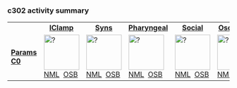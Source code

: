 ### c302 activity summary 
<table>
<tr>
  <td>&nbsp;</td>
  <td align="center"><b><a href="https://github.com/openworm/CElegansNeuroML/blob/master/CElegans/pythonScripts/c302/c302_IClamp.py">IClamp</a></b></td>
  <td align="center"><b><a href="https://github.com/openworm/CElegansNeuroML/blob/master/CElegans/pythonScripts/c302/c302_Syns.py">Syns</a></b></td>
  <td align="center"><b><a href="https://github.com/openworm/CElegansNeuroML/blob/master/CElegans/pythonScripts/c302/c302_Pharyngeal.py">Pharyngeal</a></b></td>
  <td align="center"><b><a href="https://github.com/openworm/CElegansNeuroML/blob/master/CElegans/pythonScripts/c302/c302_Social.py">Social</a></b></td>
  <td align="center"><b><a href="https://github.com/openworm/CElegansNeuroML/blob/master/CElegans/pythonScripts/c302/c302_Oscillator.py">Oscillator</a></b></td>
  <td align="center"><b><a href="https://github.com/openworm/CElegansNeuroML/blob/master/CElegans/pythonScripts/c302/c302_Muscles.py">Muscles</a></b></td>
  <td align="center"><b><a href="https://github.com/openworm/CElegansNeuroML/blob/master/CElegans/pythonScripts/c302/c302_Full.py">Full</a></b></td>
</tr>

<tr>
  <td><b><a href="https://github.com/openworm/CElegansNeuroML/blob/master/CElegans/pythonScripts/c302/parameters_C0.py">Params C0</a></b></td>
  <td><a href="summary_C0_IClamp.md">
    <img alt="?" src="images/neurons_C0_IClamp.png" height="80"/></a>
    <br/><a href="https://github.com/openworm/CElegansNeuroML/blob/master/CElegans/pythonScripts/c302/examples/c302_C0_IClamp.net.nml">NML</a>
    &nbsp;<a href="http://opensourcebrain.org/projects/celegans?explorer=https://raw.githubusercontent.com/openworm/CElegansNeuroML/master/CElegans/pythonScripts/c302/examples/c302_C0_IClamp.net.nml">OSB</a>
  </td>
  <td><a href="summary_C0_Syns.md">
    <img alt="?" src="images/neurons_C0_Syns.png" height="80"/></a>
    <br/><a href="https://github.com/openworm/CElegansNeuroML/blob/master/CElegans/pythonScripts/c302/examples/c302_C0_Syns.net.nml">NML</a>
    &nbsp;<a href="http://opensourcebrain.org/projects/celegans?explorer=https://raw.githubusercontent.com/openworm/CElegansNeuroML/master/CElegans/pythonScripts/c302/examples/c302_C0_Syns.net.nml">OSB</a>
  </td>
  <td><a href="summary_C0_Pharyngeal.md">
    <img alt="?" src="images/neurons_C0_Pharyngeal.png" height="80"/></a>
    <br/><a href="https://github.com/openworm/CElegansNeuroML/blob/master/CElegans/pythonScripts/c302/examples/c302_C0_Pharyngeal.net.nml">NML</a>
    &nbsp;<a href="http://opensourcebrain.org/projects/celegans?explorer=https://raw.githubusercontent.com/openworm/CElegansNeuroML/master/CElegans/pythonScripts/c302/examples/c302_C0_Pharyngeal.net.nml">OSB</a>
  </td>
  <td><a href="summary_C0_Social.md">
    <img alt="?" src="images/neurons_C0_Social.png" height="80"/></a>
    <br/><a href="https://github.com/openworm/CElegansNeuroML/blob/master/CElegans/pythonScripts/c302/examples/c302_C0_Social.net.nml">NML</a>
    &nbsp;<a href="http://opensourcebrain.org/projects/celegans?explorer=https://raw.githubusercontent.com/openworm/CElegansNeuroML/master/CElegans/pythonScripts/c302/examples/c302_C0_Social.net.nml">OSB</a>
  </td>
  <td><a href="summary_C0_Oscillator.md">
    <img alt="?" src="images/neurons_C0_Oscillator.png" height="80"/></a>
    <br/><a href="https://github.com/openworm/CElegansNeuroML/blob/master/CElegans/pythonScripts/c302/examples/c302_C0_Oscillator.net.nml">NML</a>
    &nbsp;<a href="http://opensourcebrain.org/projects/celegans?explorer=https://raw.githubusercontent.com/openworm/CElegansNeuroML/master/CElegans/pythonScripts/c302/examples/c302_C0_Oscillator.net.nml">OSB</a>
  </td>
  <td><a href="summary_C0_Muscles.md">
    <img alt="?" src="images/neurons_C0_Muscles.png" height="80"/></a>
    <br/><a href="https://github.com/openworm/CElegansNeuroML/blob/master/CElegans/pythonScripts/c302/examples/c302_C0_Muscles.net.nml">NML</a>
    &nbsp;<a href="http://opensourcebrain.org/projects/celegans?explorer=https://raw.githubusercontent.com/openworm/CElegansNeuroML/master/CElegans/pythonScripts/c302/examples/c302_C0_Muscles.net.nml">OSB</a>
  </td>
  <td><a href="summary_C0_Full.md">
    <img alt="?" src="images/neurons_C0_Full.png" height="80"/></a>
    <br/><a href="https://github.com/openworm/CElegansNeuroML/blob/master/CElegans/pythonScripts/c302/examples/c302_C0_Full.net.nml">NML</a>
    &nbsp;<a href="http://opensourcebrain.org/projects/celegans?explorer=https://raw.githubusercontent.com/openworm/CElegansNeuroML/master/CElegans/pythonScripts/c302/examples/c302_C0_Full.net.nml">OSB</a>
  </td>
</tr>
</table>
